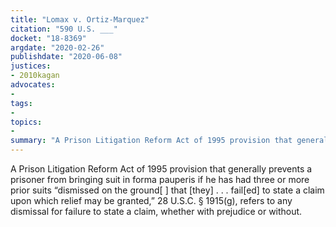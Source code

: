 ```yaml
---
title: "Lomax v. Ortiz-Marquez"
citation: "590 U.S. ___"
docket: "18-8369"
argdate: "2020-02-26"
publishdate: "2020-06-08"
justices:
- 2010kagan
advocates:
- 
tags:
- 
topics:
- 
summary: "A Prison Litigation Reform Act of 1995 provision that generally prevents a prisoner from bringing suit in forma pauperis if he has had three or more prior suits “dismissed on the ground[ ] that [they] . . . fail[ed] to state a claim upon which relief may be granted,” 28 U.S.C. § 1915(g), refers to any dismissal for failure to state a claim, whether with prejudice or without."
---
```

A Prison Litigation Reform Act of 1995 provision that generally prevents a prisoner from bringing suit in forma pauperis if he has had three or more prior suits “dismissed on the ground[ ] that [they] . . . fail[ed] to state a claim upon which relief may be granted,” 28 U.S.C. § 1915(g), refers to any dismissal for failure to state a claim, whether with prejudice or without.